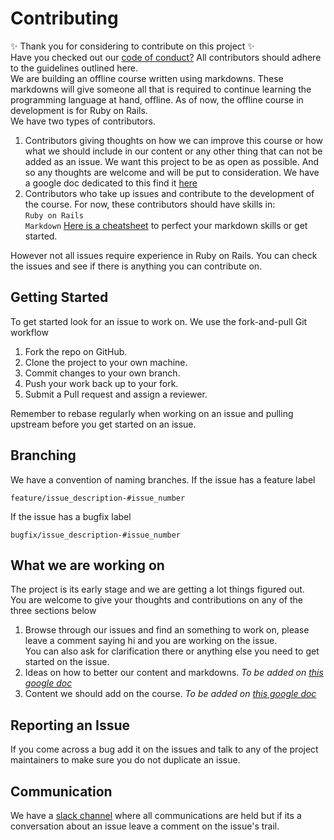# Contributing
:sparkles: Thank you for considering to contribute on this project :sparkles:  
Have you checked out our [code of conduct?](CODE_OF_CONDUCT.md) All contributors should adhere to the guidelines outlined here.  
We are building an offline course written using markdowns. These markdowns will give someone all that is required to continue learning the programming language at hand, offline. As of now, the offline course in development is for Ruby on Rails.  
We have two types of contributors. 
1. Contributors giving thoughts on how we can improve this course or how what we should include in our content or any other thing that can not be added as an issue. We want this project to be as open as possible. And so any thoughts are welcome and will be put to consideration. We have a google doc dedicated to this find it [here](https://docs.google.com/document/d/1xGCUERBpS2WQPe8DUZQCEolvKUmCGRQy2D9E5A4waO0/edit?usp=sharing)
2. Contributors who take up issues and contribute to the development of the course. For now, these contributors should have skills in:  
 `Ruby on Rails`  
 `Markdown` [Here is a cheatsheet](https://github.com/adam-p/markdown-here/wiki/Markdown-Cheatsheet) to perfect your markdown skills or get started.

 However not all issues require experience in Ruby on Rails. You can check the issues and see if there is anything you can contribute on.

## Getting Started
To get started look for an issue to work on. We use the fork-and-pull Git workflow

1. Fork the repo on GitHub.
2. Clone the project to your own machine.
3. Commit changes to your own branch.
4. Push your work back up to your fork.
5. Submit a Pull request and assign a reviewer.

Remember to rebase regularly when working on an issue and pulling upstream before you get started on an issue.

## Branching
We have a convention of naming branches. If the issue has a feature label

`feature/issue_description-#issue_number`

If the issue has a bugfix label

`bugfix/issue_description-#issue_number`

## What we are working on
The project is its early stage and we are getting a lot things figured out.  
You are welcome to give your thoughts and contributions on any of the three sections below
1. Browse through our issues and find an something to work on, please leave a comment saying hi and you are working on the issue.  
You can also ask for clarification there or anything else you need to get started on the issue.
2. Ideas on how to better our content and markdowns. *To be added on [this google doc](https://docs.google.com/document/d/1xGCUERBpS2WQPe8DUZQCEolvKUmCGRQy2D9E5A4waO0/edit?usp=sharing)*
3. Content we should add on the course. *To be added on [this google doc](https://docs.google.com/document/d/1xGCUERBpS2WQPe8DUZQCEolvKUmCGRQy2D9E5A4waO0/edit?usp=sharing)*


## Reporting an Issue
If you come across a bug add it on the issues and talk to any of the project maintainers to make sure you do not duplicate an issue.

## Communication
We have a [slack channel](https://getgeeky.slack.com) where all communications are held but if its a conversation about an issue leave a comment on the issue's trail.  

